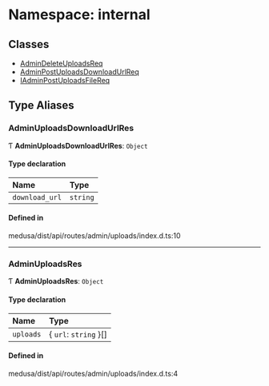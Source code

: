 # Namespace: internal

## Classes

- [AdminDeleteUploadsReq](../classes/internal-26.AdminDeleteUploadsReq.md)
- [AdminPostUploadsDownloadUrlReq](../classes/internal-26.AdminPostUploadsDownloadUrlReq.md)
- [IAdminPostUploadsFileReq](../classes/internal-26.IAdminPostUploadsFileReq.md)

## Type Aliases

### AdminUploadsDownloadUrlRes

Ƭ **AdminUploadsDownloadUrlRes**: `Object`

#### Type declaration

| Name | Type |
| :------ | :------ |
| `download_url` | `string` |

#### Defined in

medusa/dist/api/routes/admin/uploads/index.d.ts:10

___

### AdminUploadsRes

Ƭ **AdminUploadsRes**: `Object`

#### Type declaration

| Name | Type |
| :------ | :------ |
| `uploads` | { `url`: `string`  }[] |

#### Defined in

medusa/dist/api/routes/admin/uploads/index.d.ts:4
